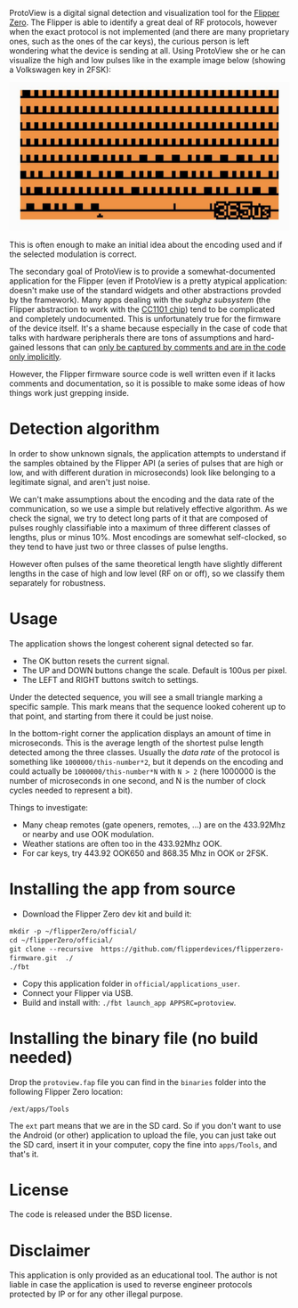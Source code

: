 ProtoView is a digital signal detection and visualization tool for the
[Flipper Zero](https://flipperzero.one/). The Flipper is able to identify
a great deal of RF protocols, however when the exact protocol is not
implemented (and there are many proprietary ones, such as the ones of
the car keys), the curious person is left wondering what the device is
sending at all. Using ProtoView she or he can visualize the high and low pulses
like in the example image below (showing a Volkswagen key in 2FSK):

![ProtoView screenshot](/images/ProtoViewSignal.jpg)

This is often enough to make an initial idea about the encoding used
and if the selected modulation is correct.

The secondary goal of ProtoView is to provide a somewhat-documented application
for the Flipper (even if ProtoView is a pretty atypical application: doesn't make use of the standard widgets and other abstractions provded by the framework).
Many apps dealing with the *subghz subsystem* (the Flipper
abstraction to work with the [CC1101 chip](https://www.ti.com/product/CC1101))
tend to be complicated and completely undocumented. This is unfortunately
true for the firmware of the device itself. It's a shame because especially
in the case of code that talks with hardware peripherals there are tons
of assumptions and hard-gained lessons that can [only be captured by comments and are in the code only implicitly](http://antirez.com/news/124).

However, the Flipper firmware source code is well written even if it
lacks comments and documentation, so it is possible to make some ideas of
how things work just grepping inside.

# Detection algorithm

In order to show unknown signals, the application attempts to understand if
the samples obtained by the Flipper API (a series of pulses that are high
or low, and with different duration in microseconds) look like belonging to
a legitimate signal, and aren't just noise.

We can't make assumptions about
the encoding and the data rate of the communication, so we use a simple
but relatively effective algorithm. As we check the signal, we try to detect
long parts of it that are composed of pulses roughly classifiable into
a maximum of three different classes of lengths, plus or minus 10%. Most
encodings are somewhat self-clocked, so they tend to have just two or
three classes of pulse lengths.

However often pulses of the same theoretical
length have slightly different lengths in the case of high and low level
(RF on or off), so we classify them separately for robustness.

# Usage

The application shows the longest coherent signal detected so far.

* The OK button resets the current signal.
* The UP and DOWN buttons change the scale. Default is 100us per pixel.
* The LEFT and RIGHT buttons switch to settings.

Under the detected sequence, you will see a small triangle marking a
specific sample. This mark means that the sequence looked coherent up
to that point, and starting from there it could be just noise.

In the bottom-right corner the application displays an amount of time
in microseconds. This is the average length of the shortest pulse length
detected among the three classes. Usually the *data rate* of the protocol
is something like `1000000/this-number*2`, but it depends on the encoding
and could actually be `1000000/this-number*N` with `N > 2` (here 1000000
is the number of microseconds in one second, and N is the number of clock
cycles needed to represent a bit).

Things to investigate:

* Many cheap remotes (gate openers, remotes, ...) are on the 433.92Mhz or nearby and use OOK modulation.
* Weather stations are often too in the 433.92Mhz OOK.
* For car keys, try 443.92 OOK650 and 868.35 Mhz in OOK or 2FSK.

# Installing the app from source

* Download the Flipper Zero dev kit and build it:
```
mkdir -p ~/flipperZero/official/
cd ~/flipperZero/official/
git clone --recursive  https://github.com/flipperdevices/flipperzero-firmware.git  ./
./fbt
```
* Copy this application folder in `official/applications_user`.
* Connect your Flipper via USB.
* Build and install with: `./fbt launch_app APPSRC=protoview`.

# Installing the binary file (no build needed)

Drop the `protoview.fap` file you can find in the `binaries` folder into the
following Flipper Zero location:

    /ext/apps/Tools

The `ext` part means that we are in the SD card. So if you don't want
to use the Android (or other) application to upload the file,
you can just take out the SD card, insert it in your computer,
copy the fine into `apps/Tools`, and that's it.

# License

The code is released under the BSD license.

# Disclaimer

This application is only provided as an educational tool. The author is not liable in case the application is used to reverse engineer protocols protected by IP or for any other illegal purpose.
